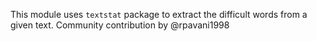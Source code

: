 This module uses `textstat` package to extract the difficult words from a given text.
Community contribution by @rpavani1998
